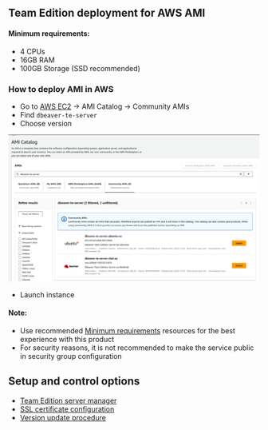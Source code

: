 ## Team Edition deployment for AWS AMI

#### Minimum requirements:

* 4 CPUs
* 16GB RAM
* 100GB Storage (SSD recommended)


### How to deploy AMI in AWS

- Go to [AWS EC2](https://us-east-1.console.aws.amazon.com/ec2/home?region=us-east-1) -> AMI Catalog -> Community AMIs
- Find `dbeaver-te-server`
- Choose version

![example](image.png)

- Launch instance

#### Note:
- Use recommended [Minimum requirements](#minimum-requirements) resources for the best experience with this product
- For security reasons, it is not recommended to make the service public in security group configuration


## Setup and control options

- [Team Edition server manager](../../Manager/)
- [SSL certificate configuration](../../SSL/)
- [Version update procedure](../../Manager/README.md#version-update-procedure)
